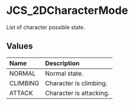 # JCS_2DCharacterMode

List of character possible state.

## Values

| Name     | Description             |
|:---------|:------------------------|
| NORMAL   | Normal state.           |
| CLIMBING | Character is climbing.  |
| ATTACK   | Character is attacking. |
